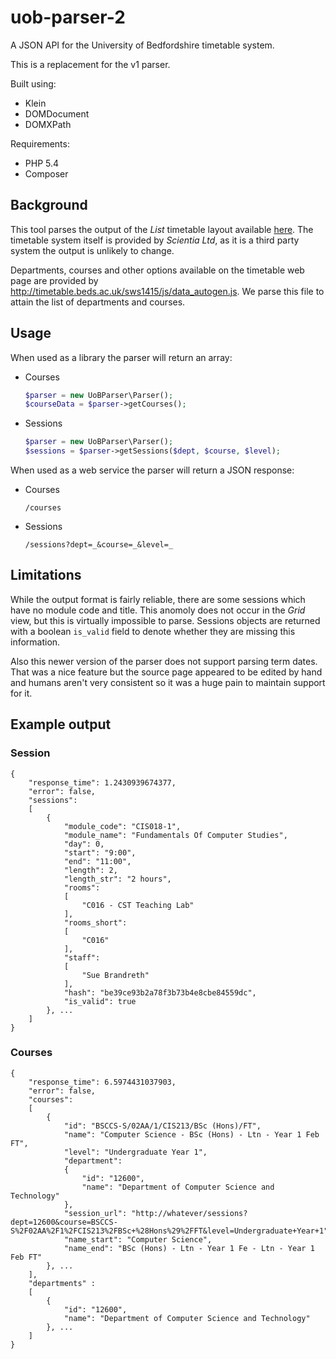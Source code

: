 # uob-parser-2

A JSON API for the University of Bedfordshire timetable system.

This is a replacement for the v1 parser.

Built using:

- Klein
- DOMDocument
- DOMXPath

Requirements:

- PHP 5.4
- Composer

## Background

This tool parses the output of the _List_ timetable layout available [here](http://timetable.beds.ac.uk/sws1415/programme.asp). The timetable system itself is provided by _Scientia Ltd_, as it is a third party system the output is unlikely to change.

Departments, courses and other options available on the timetable web page are provided by http://timetable.beds.ac.uk/sws1415/js/data_autogen.js. We parse this file to attain the list of departments and courses.

## Usage

When used as a library the parser will return an array:

- Courses
	```php
	$parser = new UoBParser\Parser();
	$courseData = $parser->getCourses();
	```
	
- Sessions
	```php
	$parser = new UoBParser\Parser();
	$sessions = $parser->getSessions($dept, $course, $level);
	```



When used as a web service the parser will return a JSON response:

- Courses
	```
	/courses
	```

- Sessions
	```
	/sessions?dept=_&course=_&level=_
	```


## Limitations

While the output format is fairly reliable, there are some sessions which have no module code and title. This anomoly does not occur in the _Grid_ view, but this is virtually impossible to parse. Sessions objects are returned with a boolean ```is_valid``` field to denote whether they are missing this information.

Also this newer version of the parser does not support parsing term dates. That was a nice feature but the source page appeared to be edited by hand and humans aren't very consistent so it was a huge pain to maintain support for it.

## Example output

### Session

```
{
    "response_time": 1.2430939674377,
    "error": false,
    "sessions": 
	[
		{
		    "module_code": "CIS018-1",
		    "module_name": "Fundamentals Of Computer Studies",
		    "day": 0,
		    "start": "9:00",
		    "end": "11:00",
		    "length": 2,
		    "length_str": "2 hours",
		    "rooms": 
			[
			    "C016 - CST Teaching Lab"
			],
			"rooms_short": 
			[
			    "C016"
			],
			"staff": 
			[
			    "Sue Brandreth"
			],
			"hash": "be39ce93b2a78f3b73b4e8cbe84559dc",
			"is_valid": true
		}, ...
	]
}
```

### Courses

```
{
    "response_time": 6.5974431037903,
    "error": false,
    "courses": 
	[
		{
		    "id": "BSCCS-S/02AA/1/CIS213/BSc (Hons)/FT",
		    "name": "Computer Science - BSc (Hons) - Ltn - Year 1 Feb FT",
		    "level": "Undergraduate Year 1",
		    "department": 
		    {
		        "id": "12600",
		        "name": "Department of Computer Science and Technology"
		    },
		    "session_url": "http://whatever/sessions?dept=12600&course=BSCCS-S%2F02AA%2F1%2FCIS213%2FBSc+%28Hons%29%2FFT&level=Undergraduate+Year+1",
		    "name_start": "Computer Science",
		    "name_end": "BSc (Hons) - Ltn - Year 1 Fe - Ltn - Year 1 Feb FT"
		}, ...
	],
	"departments" : 
	[
		{
		    "id": "12600",
		    "name": "Department of Computer Science and Technology"
		}, ...
	]
}
```
